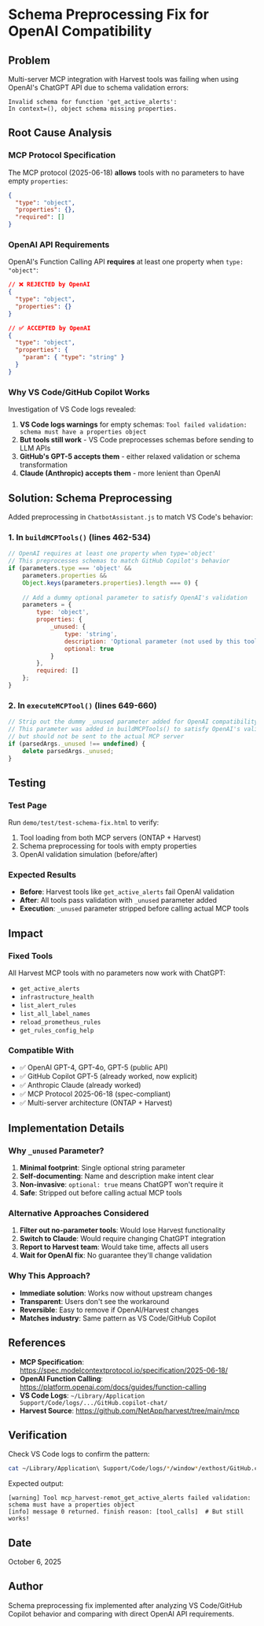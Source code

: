 # Schema Preprocessing Fix for OpenAI Compatibility

## Problem
Multi-server MCP integration with Harvest tools was failing when using OpenAI's ChatGPT API due to schema validation errors:

```
Invalid schema for function 'get_active_alerts': 
In context=(), object schema missing properties.
```

## Root Cause Analysis

### MCP Protocol Specification
The MCP protocol (2025-06-18) **allows** tools with no parameters to have empty `properties`:
```json
{
  "type": "object",
  "properties": {},
  "required": []
}
```

### OpenAI API Requirements
OpenAI's Function Calling API **requires** at least one property when `type: "object"`:
```json
// ❌ REJECTED by OpenAI
{
  "type": "object",
  "properties": {}
}

// ✅ ACCEPTED by OpenAI
{
  "type": "object",
  "properties": {
    "param": { "type": "string" }
  }
}
```

### Why VS Code/GitHub Copilot Works
Investigation of VS Code logs revealed:
1. **VS Code logs warnings** for empty schemas: `Tool failed validation: schema must have a properties object`
2. **But tools still work** - VS Code preprocesses schemas before sending to LLM APIs
3. **GitHub's GPT-5 accepts them** - either relaxed validation or schema transformation
4. **Claude (Anthropic) accepts them** - more lenient than OpenAI

## Solution: Schema Preprocessing

Added preprocessing in `ChatbotAssistant.js` to match VS Code's behavior:

### 1. In `buildMCPTools()` (lines 462-534)
```javascript
// OpenAI requires at least one property when type='object'
// This preprocesses schemas to match GitHub Copilot's behavior
if (parameters.type === 'object' && 
    parameters.properties && 
    Object.keys(parameters.properties).length === 0) {
    
    // Add a dummy optional parameter to satisfy OpenAI's validation
    parameters = {
        type: 'object',
        properties: {
            _unused: {
                type: 'string',
                description: 'Optional parameter (not used by this tool)',
                optional: true
            }
        },
        required: []
    };
}
```

### 2. In `executeMCPTool()` (lines 649-660)
```javascript
// Strip out the dummy _unused parameter added for OpenAI compatibility
// This parameter was added in buildMCPTools() to satisfy OpenAI's validation
// but should not be sent to the actual MCP server
if (parsedArgs._unused !== undefined) {
    delete parsedArgs._unused;
}
```

## Testing

### Test Page
Run `demo/test/test-schema-fix.html` to verify:
1. Tool loading from both MCP servers (ONTAP + Harvest)
2. Schema preprocessing for tools with empty properties
3. OpenAI validation simulation (before/after)

### Expected Results
- **Before**: Harvest tools like `get_active_alerts` fail OpenAI validation
- **After**: All tools pass validation with `_unused` parameter added
- **Execution**: `_unused` parameter stripped before calling actual MCP tools

## Impact

### Fixed Tools
All Harvest MCP tools with no parameters now work with ChatGPT:
- `get_active_alerts`
- `infrastructure_health`
- `list_alert_rules`
- `list_all_label_names`
- `reload_prometheus_rules`
- `get_rules_config_help`

### Compatible With
- ✅ OpenAI GPT-4, GPT-4o, GPT-5 (public API)
- ✅ GitHub Copilot GPT-5 (already worked, now explicit)
- ✅ Anthropic Claude (already worked)
- ✅ MCP Protocol 2025-06-18 (spec-compliant)
- ✅ Multi-server architecture (ONTAP + Harvest)

## Implementation Details

### Why `_unused` Parameter?
1. **Minimal footprint**: Single optional string parameter
2. **Self-documenting**: Name and description make intent clear
3. **Non-invasive**: `optional: true` means ChatGPT won't require it
4. **Safe**: Stripped out before calling actual MCP tools

### Alternative Approaches Considered
1. **Filter out no-parameter tools**: Would lose Harvest functionality
2. **Switch to Claude**: Would require changing ChatGPT integration
3. **Report to Harvest team**: Would take time, affects all users
4. **Wait for OpenAI fix**: No guarantee they'll change validation

### Why This Approach?
- **Immediate solution**: Works now without upstream changes
- **Transparent**: Users don't see the workaround
- **Reversible**: Easy to remove if OpenAI/Harvest changes
- **Matches industry**: Same pattern as VS Code/GitHub Copilot

## References

- **MCP Specification**: https://spec.modelcontextprotocol.io/specification/2025-06-18/
- **OpenAI Function Calling**: https://platform.openai.com/docs/guides/function-calling
- **VS Code Logs**: `~/Library/Application Support/Code/logs/.../GitHub.copilot-chat/`
- **Harvest Source**: https://github.com/NetApp/harvest/tree/main/mcp

## Verification

Check VS Code logs to confirm the pattern:
```bash
cat ~/Library/Application\ Support/Code/logs/*/window*/exthost/GitHub.copilot-chat/GitHub\ Copilot\ Chat.log | grep "failed validation"
```

Expected output:
```
[warning] Tool mcp_harvest-remot_get_active_alerts failed validation: schema must have a properties object
[info] message 0 returned. finish reason: [tool_calls]  # But still works!
```

## Date
October 6, 2025

## Author
Schema preprocessing fix implemented after analyzing VS Code/GitHub Copilot behavior and comparing with direct OpenAI API requirements.

